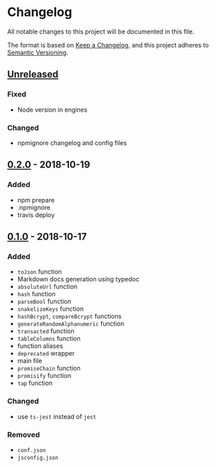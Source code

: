 # Changelog
All notable changes to this project will be documented in this file.

The format is based on [Keep a Changelog](https://keepachangelog.com/en/1.0.0/),
and this project adheres to [Semantic Versioning](https://semver.org/spec/v2.0.0.html).

## [Unreleased]
### Fixed
 - Node version in engines

### Changed
 - npmignore changelog and config files

## [0.2.0] - 2018-10-19
### Added
 - npm prepare
 - .npmignore
 - travis deploy

## [0.1.0] - 2018-10-17
### Added
- `toJson` function
- Markdown docs generation using typedoc
- `absoluteUrl` function
- `hash` function
- `parseBool` function
- `snakelizeKeys` function
- `hashBcrypt`, `compareBcrypt` functions
- `generateRandomAlphanumeric` function
- `transacted` function
- `tableColumns` function
- function aliases
- `deprecated` wrapper
- main file
- `promiseChain` function
- `promisify` function
- `tap` function

### Changed
- use `ts-jest` instead of `jest`

### Removed
- `conf.json`
- `jsconfig.json`

[Unreleased]: https://github.com/AckeeCZ/desmond/compare/v0.2.0...HEAD
[0.2.0]: https://github.com/AckeeCZ/desmond/compare/v0.1.0...v0.2.0
[0.1.0]: https://github.com/AckeeCZ/desmond/compare/d27f13b...v0.1.0
